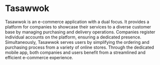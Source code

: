 # Tasawwok
 Tasawwok is an e-commerce application with a dual focus. It provides a platform for companies to showcase their services to a diverse customer base by managing purchasing and delivery operations. Companies register individual accounts on the platform, ensuring a dedicated presence. Simultaneously, Tasawwok serves users by simplifying the ordering and purchasing process from a variety of online stores. Through the dedicated mobile app, both companies and users benefit from a streamlined and efficient e-commerce experience.
